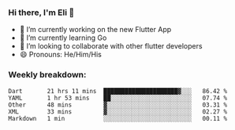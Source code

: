 ### Hi there, I'm Eli 👋
- 🔭 I’m currently working on the new Flutter App
- 🌱 I’m currently learning Go
- 🦄 I’m looking to collaborate with other flutter developers
- 😄 Pronouns: He/Him/His

### Weekly breakdown:
<!--START_SECTION:waka-->
```text
Dart       21 hrs 11 mins  █████████████████████▓░░░   86.42 % 
YAML       1 hr 53 mins    ██░░░░░░░░░░░░░░░░░░░░░░░   07.74 % 
Other      48 mins         ▓░░░░░░░░░░░░░░░░░░░░░░░░   03.31 % 
XML        33 mins         ▓░░░░░░░░░░░░░░░░░░░░░░░░   02.27 % 
Markdown   1 min           ░░░░░░░░░░░░░░░░░░░░░░░░░   00.11 % 
```
<!--END_SECTION:waka-->
